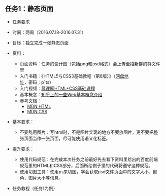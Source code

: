 ## 任务1：静态页面
- 任务要求
 - 时间：两周（2016.07.18-2016.07.31）
 - 目标：独立完成一张静态页面
 - 资料：
    - 页面资料：任务的设计图（包括png和psd格式）会上传至招新群的群文件里
    - 入门书籍：《HTML5与CSS3基础教程（第8版）》（[网盘地址](http://pan.baidu.com/s/1dFwkYIl)，密码：p1ts）
    - 入门视频：[慕课网HTML+CSS基础课程](http://www.imooc.com/learn/9)
    - 基本概念：[知乎上的一些Web基本概念介绍](http://www.zhihu.com/question/22689579)
    - 参考文档：
      - [MDN HTML](https://developer.mozilla.org/zh-CN/docs/Web/Guide/HTML/Introduction)
      - [MDN CSS](https://developer.mozilla.org/zh-CN/docs/Web/Guide/CSS/Getting_started)
 - 基本要求：
    - 不要乱用图片：写html时，不是图片实现的地方不要放图片，更不要把整张页面当作一张页面，尽可能使用语义化标签。
 - 提升要求：
    - 使用代码规范：在完成本次任务之前最好先去看下资料里给出的百度前端规范里的HTML和CSS部分，后面所给例子里的代码将遵守这种规范。
    - 使用切图工具：使用ps来切图，学会获取psd文件页面中的文字大小、颜色，图片大小等信息。

- 任务教程（任务1为例）


